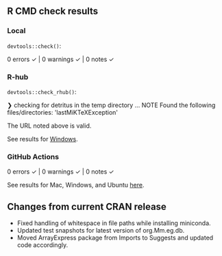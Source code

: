 ## R CMD check results

### Local

`devtools::check()`:

  0 errors ✓ | 0 warnings ✓ | 0 notes ✓

### R-hub

`devtools::check_rhub()`:
  
  ❯ checking for detritus in the temp directory ... NOTE
    Found the following files/directories:
      'lastMiKTeXException'

The URL noted above is valid.

See results for [Windows](https://builder.r-hub.io/status/seeker_1.1.0.tar.gz-0c794b51ae724e0c987c11a18f91f705).

### GitHub Actions

  0 errors ✓ | 0 warnings ✓ | 0 notes ✓

See results for Mac, Windows, and Ubuntu [here](https://github.com/hugheylab/seeker/actions/runs/4093123590).

## Changes from current CRAN release

* Fixed handling of whitespace in file paths while installing miniconda.
* Updated test snapshots for latest version of org.Mm.eg.db.
* Moved ArrayExpress package from Imports to Suggests and updated code accordingly.
